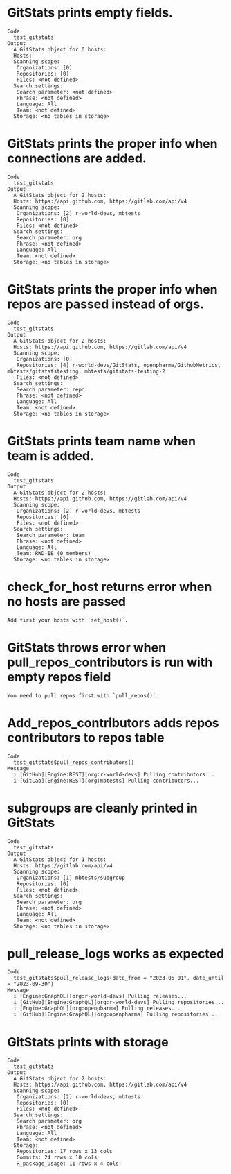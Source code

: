 # GitStats prints empty fields.

    Code
      test_gitstats
    Output
      A GitStats object for 0 hosts: 
      Hosts: 
      Scanning scope: 
       Organizations: [0] 
       Repositories: [0] 
       Files: <not defined>
      Search settings: 
       Search parameter: <not defined>
       Phrase: <not defined>
       Language: All
       Team: <not defined>
      Storage: <no tables in storage>

# GitStats prints the proper info when connections are added.

    Code
      test_gitstats
    Output
      A GitStats object for 2 hosts: 
      Hosts: https://api.github.com, https://gitlab.com/api/v4
      Scanning scope: 
       Organizations: [2] r-world-devs, mbtests
       Repositories: [0] 
       Files: <not defined>
      Search settings: 
       Search parameter: org
       Phrase: <not defined>
       Language: All
       Team: <not defined>
      Storage: <no tables in storage>

# GitStats prints the proper info when repos are passed instead of orgs.

    Code
      test_gitstats
    Output
      A GitStats object for 2 hosts: 
      Hosts: https://api.github.com, https://gitlab.com/api/v4
      Scanning scope: 
       Organizations: [0] 
       Repositories: [4] r-world-devs/GitStats, openpharma/GithubMetrics, mbtests/gitstatstesting, mbtests/gitstats-testing-2
       Files: <not defined>
      Search settings: 
       Search parameter: repo
       Phrase: <not defined>
       Language: All
       Team: <not defined>
      Storage: <no tables in storage>

# GitStats prints team name when team is added.

    Code
      test_gitstats
    Output
      A GitStats object for 2 hosts: 
      Hosts: https://api.github.com, https://gitlab.com/api/v4
      Scanning scope: 
       Organizations: [2] r-world-devs, mbtests
       Repositories: [0] 
       Files: <not defined>
      Search settings: 
       Search parameter: team
       Phrase: <not defined>
       Language: All
       Team: RWD-IE (0 members)
      Storage: <no tables in storage>

# check_for_host returns error when no hosts are passed

    Add first your hosts with `set_host()`.

# GitStats throws error when pull_repos_contributors is run with empty repos field

    You need to pull repos first with `pull_repos()`.

# Add_repos_contributors adds repos contributors to repos table

    Code
      test_gitstats$pull_repos_contributors()
    Message
      i [GitHub][Engine:REST][org:r-world-devs] Pulling contributors...
      i [GitLab][Engine:REST][org:mbtests] Pulling contributors...

# subgroups are cleanly printed in GitStats

    Code
      test_gitstats
    Output
      A GitStats object for 1 hosts: 
      Hosts: https://gitlab.com/api/v4
      Scanning scope: 
       Organizations: [1] mbtests/subgroup
       Repositories: [0] 
       Files: <not defined>
      Search settings: 
       Search parameter: org
       Phrase: <not defined>
       Language: All
       Team: <not defined>
      Storage: <no tables in storage>

# pull_release_logs works as expected

    Code
      test_gitstats$pull_release_logs(date_from = "2023-05-01", date_until = "2023-09-30")
    Message
      i [Engine:GraphQL][org:r-world-devs] Pulling releases...
      i [GitHub][Engine:GraphQL][org:r-world-devs] Pulling repositories...
      i [Engine:GraphQL][org:openpharma] Pulling releases...
      i [GitHub][Engine:GraphQL][org:openpharma] Pulling repositories...

# GitStats prints with storage

    Code
      test_gitstats
    Output
      A GitStats object for 2 hosts: 
      Hosts: https://api.github.com, https://gitlab.com/api/v4
      Scanning scope: 
       Organizations: [2] r-world-devs, mbtests
       Repositories: [0] 
       Files: <not defined>
      Search settings: 
       Search parameter: org
       Phrase: <not defined>
       Language: All
       Team: <not defined>
      Storage: 
       Repositories: 17 rows x 13 cols
       Commits: 24 rows x 10 cols
       R_package_usage: 11 rows x 4 cols

